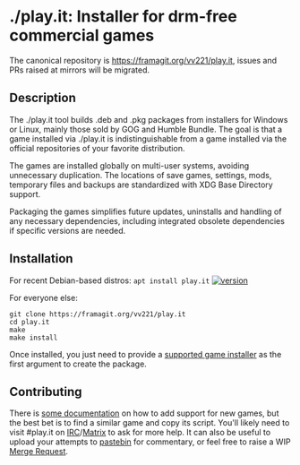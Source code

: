 # ./play.it: Installer for drm-free commercial games

The canonical repository is https://framagit.org/vv221/play.it, issues and PRs
raised at mirrors will be migrated.

## Description

The ./play.it tool builds .deb and .pkg packages from installers for Windows
or Linux, mainly those sold by GOG and Humble Bundle. The goal is that a game
installed via ./play.it is indistinguishable from a game installed via the
official repositories of your favorite distribution.

The games are installed globally on multi-user systems, avoiding unnecessary
duplication. The locations of save games, settings, mods, temporary files and
backups are standardized with XDG Base Directory support.

Packaging the games simplifies future updates, uninstalls and handling of any
necessary dependencies, including integrated obsolete dependencies if specific
versions are needed.

## Installation

For recent Debian-based distros: `apt install play.it` [![version]][repology]

[version]: https://repology.org/badge/latest-versions/play.it.svg
[repology]: https://repology.org/metapackage/play.it

For everyone else:

```
git clone https://framagit.org/vv221/play.it
cd play.it
make
make install
```

Once installed, you just need to provide a [supported game installer] as the
first argument to create the package.

[supported game installer]: https://wiki.dotslashplay.it/

## Contributing

There is [some documentation] on how to add support for new games, but the best
bet is to find a similar game and copy its script. You'll likely need to visit
\#play.it on [IRC]/[Matrix] to ask for more help. It can also be useful to
upload your attempts to [pastebin] for commentary, or feel free to raise a WIP
[Merge Request].

[some documentation]: https://framagit.org/vv221/play.it/wikis
[IRC]: irc://chat.freenode.net/#play.it
[Matrix]: https://matrix.to/#/!tKCYmGJvyaFDYHUmzm:matrix.org
[pastebin]: https://paste.debian.net/
[Merge Request]: https://framagit.org/vv221/play.it/merge_requests/new
